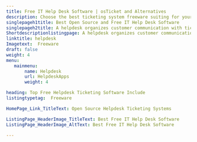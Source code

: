 ```yaml
---
title: Free IT Help Desk Software | osTicket and Alternatives
description: Choose the best ticketing system freeware suiting for your business. All the options listed here are open source help desk ticketing software.
singlepageh1title: Best Open Source and Free IT Help Desk Software
singlepageh2title: A helpdesk organizes customer communication with tickets. Grow customer satisfaction by systematic issue tracking and quick responses.
Shortdescriptionlistingpage: A helpdesk organizes customer communication with tickets. Grow customer satisfaction by systematic issue tracking and quick responses.
linktitle: helpdesk
Imagetext:  Freeware 
draft: false
weight: 4
menu:
   mainmenu: 
       name: Helpdesk
       url: HelpdeskApps
       weight: 4

heading: Top Free Helpdesk Ticketing Software Include
listingtypetag:  Freeware 

HomePage_Link_TitleText: Open Source Helpdesk Ticketing Systems

ListingPage_HeaderImage_TitleText: Best Free IT Help Desk Software
ListingPage_HeaderImage_AltText: Best Free IT Help Desk Software

---
```


